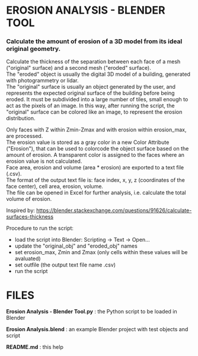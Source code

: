 # EROSION ANALYSIS - BLENDER TOOL
### Calculate the amount of erosion of a 3D model from its ideal original geometry.

Calculate the thickness of the separation between each face of a mesh ("original" surface) and a second mesh ("eroded" surface).  
The "eroded" object is usually the digital 3D model of a building, generated with photogrammetry or lidar.  
The "original" surface is usually an object generated by the user, and represents the expected original surface of the building before being eroded. It must be subdivided into a large number of tiles, small enough to act as the pixels of an image. In this way, after running the script, the "original" surface can be colored like an image, to represent the erosion distribution.

Only faces with Z within Zmin-Zmax and with erosion within erosion_max, are processed.  
The erosion value is stored as a gray color in a new Color Attribute ("Erosion"), that can be used to colorcode the object surface based on the amount of erosion. A transparent color is assigned to the faces where an erosion value is not calculated.  
Face area, erosion and volume (area * erosion) are exported to a text file (.csv).  
The format of the output text file is: face index, x, y, z (coordinates of the face center), cell area, erosion, volume.  
The file can be opened in Excel for further analysis, i.e. calculate the total volume of erosion.  

Inspired by: https://blender.stackexchange.com/questions/91626/calculate-surfaces-thickness

Procedure to run the script:
- load the script into Blender: Scripting -> Text -> Open...
- update the "original_obj" and "eroded_obj" names
- set erosion_max, Zmin and Zmax (only cells within these values will be avaluated)
- set outfile (the output text file name .csv)
- run the script

# FILES
**Erosion Analysis - Blender Tool.py** : the Python script to be loaded in Blender

**Erosion Analysis.blend** : an example Blender project with test objects and script

**README.md** : this help
